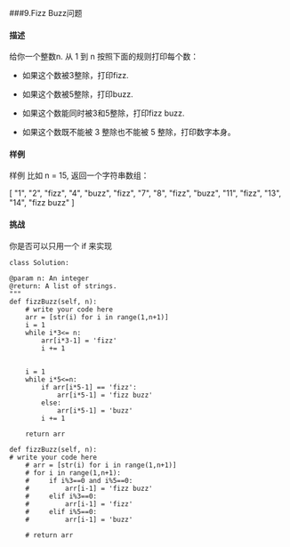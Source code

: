 ###9.Fizz Buzz问题
#### 描述 ####

给你一个整数n. 从 1 到 n 按照下面的规则打印每个数：



- 如果这个数被3整除，打印fizz.


- 如果这个数被5整除，打印buzz.


- 如果这个数能同时被3和5整除，打印fizz buzz.


- 如果这个数既不能被 3 整除也不能被 5 整除，打印数字本身。

#### 样例 ####
样例
比如 n = 15, 返回一个字符串数组：

[
  "1", "2", "fizz",
  "4", "buzz", "fizz",
  "7", "8", "fizz",
  "buzz", "11", "fizz",
  "13", "14", "fizz buzz"
]
#### 挑战 ####
你是否可以只用一个 if 来实现
    
	class Solution:
    
    @param n: An integer
    @return: A list of strings.
    """
    def fizzBuzz(self, n):
        # write your code here        
		arr = [str(i) for i in range(1,n+1)]
        i = 1
        while i*3<= n:
            arr[i*3-1] = 'fizz'
            i += 1

        
        i = 1
        while i*5<=n:
            if arr[i*5-1] == 'fizz':
                arr[i*5-1] = 'fizz buzz'
            else:
                arr[i*5-1] = 'buzz'
            i += 1
                
        return arr

	def fizzBuzz(self, n):
    # write your code here
        # arr = [str(i) for i in range(1,n+1)]
        # for i in range(1,n+1):
        #     if i%3==0 and i%5==0:
        #         arr[i-1] = 'fizz buzz'
        #     elif i%3==0:
        #         arr[i-1] = 'fizz'
        #     elif i%5==0:
        #         arr[i-1] = 'buzz'
        
        # return arr

